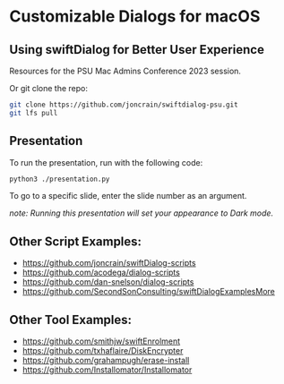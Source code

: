 # Customizable Dialogs for macOS
## Using swiftDialog for Better User Experience

Resources for the PSU Mac Admins Conference 2023 session.

Or git clone the repo:

```bash
git clone https://github.com/joncrain/swiftdialog-psu.git
git lfs pull
```

## Presentation

To run the presentation, run with the following code:

```bash
python3 ./presentation.py
```

To go to a specific slide, enter the slide number as an argument.

_note: Running this presentation will set your appearance to Dark mode._


## Other Script Examples:

* https://github.com/joncrain/swiftDialog-scripts
* https://github.com/acodega/dialog-scripts
* https://github.com/dan-snelson/dialog-scripts
* https://github.com/SecondSonConsulting/swiftDialogExamplesMore 
 
## Other Tool Examples:

* https://github.com/smithjw/swiftEnrolment
* https://github.com/txhaflaire/DiskEncrypter
* https://github.com/grahampugh/erase-install
* https://github.com/Installomator/Installomator